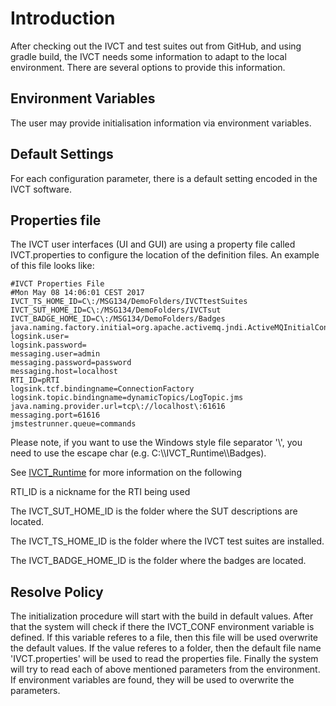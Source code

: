 # Introduction

After checking out the IVCT and test suites out from GitHub, and using gradle build, the IVCT needs some information to adapt to the local environment. There are several options to provide this information. 

## Environment Variables

The user may provide initialisation information via environment variables.

## Default Settings

For each configuration parameter, there is a default setting encoded in the IVCT software.

## Properties file

The IVCT user interfaces (UI and GUI) are using a property file called IVCT.properties to configure the location of the definition files. An example of this file looks like:


    #IVCT Properties File
    #Mon May 08 14:06:01 CEST 2017
    IVCT_TS_HOME_ID=C\:/MSG134/DemoFolders/IVCTtestSuites
    IVCT_SUT_HOME_ID=C\:/MSG134/DemoFolders/IVCTsut
    IVCT_BADGE_HOME_ID=C\:/MSG134/DemoFolders/Badges
    java.naming.factory.initial=org.apache.activemq.jndi.ActiveMQInitialContextFactory
    logsink.user=
    logsink.password=
    messaging.user=admin
    messaging.password=password
    messaging.host=localhost
    RTI_ID=pRTI
    logsink.tcf.bindingname=ConnectionFactory
    logsink.topic.bindingname=dynamicTopics/LogTopic.jms
    java.naming.provider.url=tcp\://localhost\:61616
    messaging.port=61616
    jmstestrunner.queue=commands

Please note, if you want to use the Windows style file separator '\\', you need to use the escape char (e.g. C:\\\\IVCT_Runtime\\\\Badges).

See [IVCT_Runtime](https://github.com/MSG134/IVCT_Runtime) for more information on the following

RTI_ID is a nickname for the RTI being used

The IVCT_SUT_HOME_ID is the folder where the SUT descriptions are located.

The IVCT_TS_HOME_ID is the folder where the IVCT test suites are installed.

The IVCT_BADGE_HOME_ID is the folder where the badges are located.

## Resolve Policy

The initialization procedure will start with the build in default values. After that the system will check if there the IVCT_CONF environment variable is defined. If this variable referes to a file, then this file will be used overwrite the default values. If the value referes to a folder, then the default file name 'IVCT.properties' will be used to read the properties file. Finally the system will try to read each of above mentioned parameters from the environment. If environment variables are found, they will be used to overwrite the parameters. 
